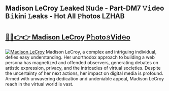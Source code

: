 ## Madison LeCroy 𝙻eaked 𝙽u𝚍e - Part-DM7 𝚅𝚒deo B𝚒kini 𝙻eaks - Hot All 𝙿hotos LZHAB

# <h2><a href="http://ld4uqj.urlbe.top/?page=Madison+LeCroy">🔗🔗👉👉 Madison LeCroy P𝚑oto𝚜Vid𝚎o</a></h2>

[![Madison LeCroy](https://i.imgur.com/eBuTRDB.gif)](http://ld4uqj.urlbe.top/?page=Madison+LeCroy)
Madison LeCroy, a complex and intriguing individual, defies easy understanding. Her unorthodox approach to building a web persona has magnetized and offended observers, generating debates on artistic expression, privacy, and the intricacies of virtual societies. Despite the uncertainty of her next actions, her impact on digital media is profound. Armed with unwavering dedication and undeniable appeal, Madison LeCroy reach in the virtual world is vast.
